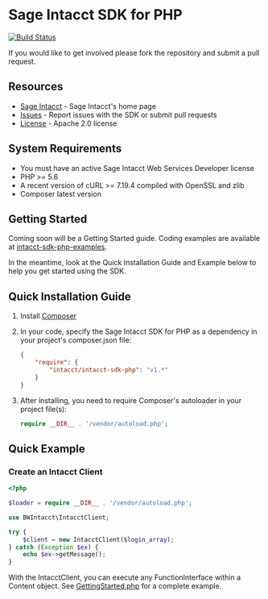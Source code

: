 # Sage Intacct SDK for PHP

[![Build Status](https://travis-ci.org/Intacct/intacct-sdk-php.svg?branch=master)](https://travis-ci.org/Intacct/intacct-sdk-php)

If you would like to get involved please fork the repository and submit a pull request.

## Resources

* [Sage Intacct][intacct] - Sage Intacct's home page
* [Issues][sdk-issues] - Report issues with the SDK or submit pull requests
* [License][sdk-license] - Apache 2.0 license

## System Requirements

* You must have an active Sage Intacct Web Services Developer license
* PHP >= 5.6
* A recent version of cURL >= 7.19.4 compiled with OpenSSL and zlib
* Composer latest version

## Getting Started
    
Coming soon will be a Getting Started guide.  Coding examples are available at [intacct-sdk-php-examples](https://github.com/Intacct/intacct-sdk-php-examples).

In the meantime, look at the Quick Installation Guide and Example below to help you get started using the SDK.

## Quick Installation Guide

1. Install [Composer][composer]
2. In your code, specify the Sage Intacct SDK for PHP as a dependency in your project's composer.json file:
    
    ```json
    {
        "require": {
            "intacct/intacct-sdk-php": "v1.*"
        }
    }
    ```
    
3. After installing, you need to require Composer's autoloader in your project file(s):
    
    ```php
    require __DIR__ . '/vendor/autoload.php';
    ```

## Quick Example

### Create an Intacct Client

```php
<?php

$loader = require __DIR__ . '/vendor/autoload.php';

use BWIntacct\IntacctClient;

try {
    $client = new IntacctClient($login_array);
} catch (Exception $ex) {
    echo $ex->getMessage();
}
```
    
With the IntacctClient, you can execute any FunctionInterface within a Content object.  See [GettingStarted.php](https://github.com/Intacct/intacct-sdk-php-examples/blob/master/GettingStarted.php) for a complete example.

[intacct]: http://www.intacct.com
[sdk-issues]: https://github.com/Intacct/intacct-sdk-php/issues
[sdk-license]: http://www.apache.org/licenses/LICENSE-2.0
[composer]: https://getcomposer.org/
[packagist]: https://packagist.org/packages/intacct/intacct-sdk-php
